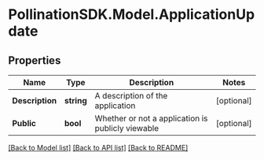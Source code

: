 
# PollinationSDK.Model.ApplicationUpdate

## Properties

Name | Type | Description | Notes
------------ | ------------- | ------------- | -------------
**Description** | **string** | A description of the application | [optional] 
**Public** | **bool** | Whether or not a application is publicly viewable | [optional] 

[[Back to Model list]](../README.md#documentation-for-models)
[[Back to API list]](../README.md#documentation-for-api-endpoints)
[[Back to README]](../README.md)

